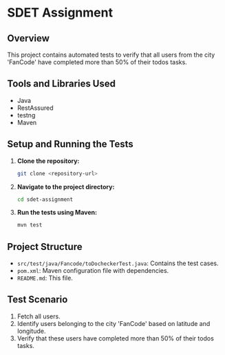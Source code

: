 # SDET Assignment

## Overview
This project contains automated tests to verify that all users from the city 'FanCode' have completed more than 50% of their todos tasks.

## Tools and Libraries Used
- Java
- RestAssured
- testng
- Maven

## Setup and Running the Tests

1. **Clone the repository:**
    ```sh
    git clone <repository-url>
    ```

2. **Navigate to the project directory:**
    ```sh
    cd sdet-assignment
    ```

3. **Run the tests using Maven:**
    ```sh
    mvn test
    ```

## Project Structure
- `src/test/java/Fancode/toDocheckerTest.java`: Contains the test cases.
- `pom.xml`: Maven configuration file with dependencies.
- `README.md`: This file.

## Test Scenario
1. Fetch all users.
2. Identify users belonging to the city 'FanCode' based on latitude and longitude.
3. Verify that these users have completed more than 50% of their todos tasks.
